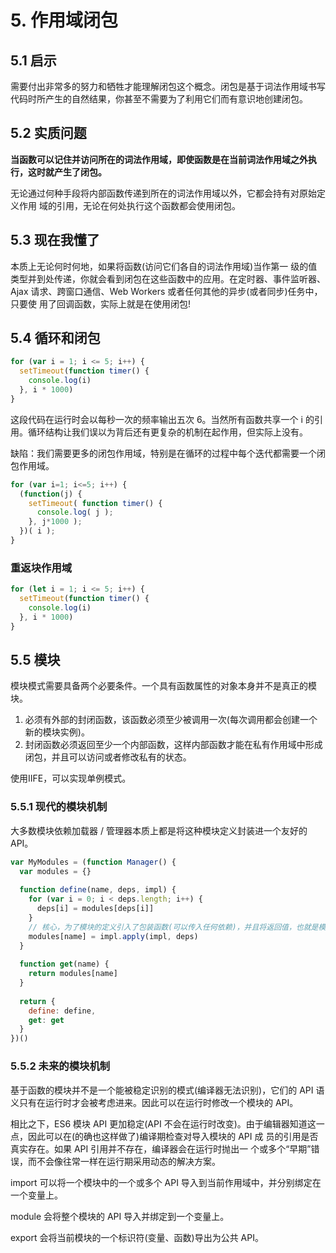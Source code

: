 # 5. 作用域闭包

## 5.1 启示

需要付出非常多的努力和牺牲才能理解闭包这个概念。闭包是基于词法作用域书写代码时所产生的自然结果，你甚至不需要为了利用它们而有意识地创建闭包。

## 5.2 实质问题

**当函数可以记住并访问所在的词法作用域，即使函数是在当前词法作用域之外执行，这时就产生了闭包。**

无论通过何种手段将内部函数传递到所在的词法作用域以外，它都会持有对原始定义作用 域的引用，无论在何处执行这个函数都会使用闭包。

## 5.3 现在我懂了

本质上无论何时何地，如果将函数\(访问它们各自的词法作用域\)当作第一 级的值类型并到处传递，你就会看到闭包在这些函数中的应用。在定时器、事件监听器、 Ajax 请求、跨窗口通信、Web Workers 或者任何其他的异步\(或者同步\)任务中，只要使 用了回调函数，实际上就是在使用闭包!

## 5.4 循环和闭包

```javascript
for (var i = 1; i <= 5; i++) {
  setTimeout(function timer() {
    console.log(i)
  }, i * 1000)
}
```

这段代码在运行时会以每秒一次的频率输出五次 6。当然所有函数共享一个 i 的引用。循环结构让我们误以为背后还有更复杂的机制在起作用，但实际上没有。

缺陷：我们需要更多的闭包作用域，特别是在循环的过程中每个迭代都需要一个闭包作用域。

```javascript
for (var i=1; i<=5; i++) {
  (function(j) {
    setTimeout( function timer() {
      console.log( j );
    }, j*1000 );
  })( i );
}
```

### 重返块作用域

```javascript
for (let i = 1; i <= 5; i++) {
  setTimeout(function timer() {
    console.log(i)
  }, i * 1000)
}
```

## 5.5 模块

模块模式需要具备两个必要条件。一个具有函数属性的对象本身并不是真正的模块。

1. 必须有外部的封闭函数，该函数必须至少被调用一次\(每次调用都会创建一个新的模块实例\)。
2. 封闭函数必须返回至少一个内部函数，这样内部函数才能在私有作用域中形成闭包，并且可以访问或者修改私有的状态。

使用IIFE，可以实现单例模式。

### 5.5.1 现代的模块机制

大多数模块依赖加载器 / 管理器本质上都是将这种模块定义封装进一个友好的 API。

```javascript
var MyModules = (function Manager() {
  var modules = {}
  
  function define(name, deps, impl) {
    for (var i = 0; i < deps.length; i++) {
      deps[i] = modules[deps[i]]
    }
    // 核心，为了模块的定义引入了包装函数(可以传入任何依赖)，并且将返回值，也就是模块的 API，储存在一个根据名字来管理的模块列表中。
    modules[name] = impl.apply(impl, deps)
  }
  
  function get(name) {
    return modules[name]
  }
  
  return {
    define: define,
    get: get
  }
})()
```

### 5.5.2 未来的模块机制

基于函数的模块并不是一个能被稳定识别的模式\(编译器无法识别\)，它们的 API 语义只有在运行时才会被考虑进来。因此可以在运行时修改一个模块的 API。

相比之下，ES6 模块 API 更加稳定\(API 不会在运行时改变\)。由于编辑器知道这一点，因此可以在\(的确也这样做了\)编译期检查对导入模块的 API 成 员的引用是否真实存在。如果 API 引用并不存在，编译器会在运行时抛出一 个或多个“早期”错误，而不会像往常一样在运行期采用动态的解决方案。

import 可以将一个模块中的一个或多个 API 导入到当前作用域中，并分别绑定在一个变量上。

module 会将整个模块的 API 导入并绑定到一个变量上。

export 会将当前模块的一个标识符\(变量、函数\)导出为公共 API。

